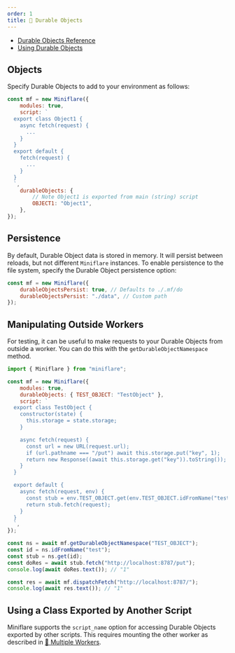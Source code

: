 ```yaml
---
order: 1
title: 📌 Durable Objects
---
```


- [Durable Objects Reference](/workers/runtime-apis/durable-objects)
- [Using Durable Objects](/workers/learning/using-durable-objects)

## Objects

Specify Durable Objects to add to your environment as follows:

```js
const mf = new Miniflare({
	modules: true,
	script: `
  export class Object1 {
    async fetch(request) {
      ...
    }
  }
  export default {
    fetch(request) {
      ...
    }
  }
  `,
	durableObjects: {
		// Note Object1 is exported from main (string) script
		OBJECT1: "Object1",
	},
});
```

## Persistence

By default, Durable Object data is stored in memory. It will persist between
reloads, but not different `Miniflare` instances. To enable persistence to the
file system, specify the Durable Object persistence option:

```js
const mf = new Miniflare({
	durableObjectsPersist: true, // Defaults to ./.mf/do
	durableObjectsPersist: "./data", // Custom path
});
```

## Manipulating Outside Workers

For testing, it can be useful to make requests to your Durable Objects from
outside a worker. You can do this with the `getDurableObjectNamespace` method.

```js {28,29,30,31,32}
import { Miniflare } from "miniflare";

const mf = new Miniflare({
	modules: true,
	durableObjects: { TEST_OBJECT: "TestObject" },
	script: `
  export class TestObject {
    constructor(state) {
      this.storage = state.storage;
    }

    async fetch(request) {
      const url = new URL(request.url);
      if (url.pathname === "/put") await this.storage.put("key", 1);
      return new Response((await this.storage.get("key")).toString());
    }
  }

  export default {
    async fetch(request, env) {
      const stub = env.TEST_OBJECT.get(env.TEST_OBJECT.idFromName("test"));
      return stub.fetch(request);
    }
  }
  `,
});

const ns = await mf.getDurableObjectNamespace("TEST_OBJECT");
const id = ns.idFromName("test");
const stub = ns.get(id);
const doRes = await stub.fetch("http://localhost:8787/put");
console.log(await doRes.text()); // "1"

const res = await mf.dispatchFetch("http://localhost:8787/");
console.log(await res.text()); // "1"
```

## Using a Class Exported by Another Script

Miniflare supports the `script_name` option for accessing Durable Objects
exported by other scripts. This requires mounting the other worker as described
in [🔌 Multiple Workers](/workers/miniflare/core/multiple-workers).
